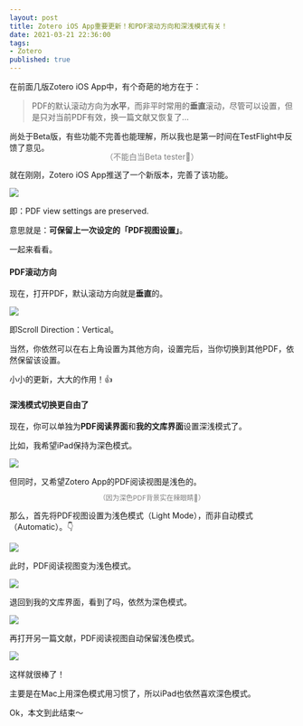 ```yaml
---
layout: post
title: Zotero iOS App重要更新！和PDF滚动方向和深浅模式有关！
date: 2021-03-21 22:36:00
tags: 
- Zotero
published: true
---
```




在前面几版Zotero iOS App中，有个奇葩的地方在于：

> PDF的默认滚动方向为**水平**，而非平时常用的**垂直**滚动，尽管可以设置，但是只对当前PDF有效，换一篇文献又恢复了...

尚处于Beta版，有些功能不完善也能理解，所以我也是第一时间在TestFlight中反馈了意见。<span style="line-height:1;padding:0px 20px;font-size:14px;display:block;text-align:center;color:gray;">（不能白当Beta tester🌝）</span>

就在刚刚，Zotero iOS App推送了一个新版本，完善了该功能。

![](https://figurebed-iseex.oss-cn-hangzhou.aliyuncs.com/img/20210321143519.PNG)

即：PDF view settings are preserved.

意思就是：**可保留上一次设定的「PDF视图设置」**。

一起来看看。

#### PDF滚动方向

现在，打开PDF，默认滚动方向就是**垂直**的。

![](https://figurebed-iseex.oss-cn-hangzhou.aliyuncs.com/img/20210321143902.PNG)

即Scroll Direction：Vertical。

当然，你依然可以在右上角设置为其他方向，设置完后，当你切换到其他PDF，依然保留该设置。

小小的更新，大大的作用！👍

#### 深浅模式切换更自由了

现在，你可以单独为**PDF阅读界面**和**我的文库界面**设置深浅模式了。

比如，我希望iPad保持为深色模式。

![](https://figurebed-iseex.oss-cn-hangzhou.aliyuncs.com/img/20210321144441.PNG)

但同时，又希望Zotero App的PDF阅读视图是浅色的。

<span style="line-height:1;padding:0px 20px;font-size:12px;display:block;text-align:center;color:gray;">（因为深色PDF背景实在辣眼睛🌝）</span>

那么，首先将PDF视图设置为浅色模式（Light Mode），而非自动模式（Automatic）。👇

![](https://figurebed-iseex.oss-cn-hangzhou.aliyuncs.com/img/20210321144900.PNG)

此时，PDF阅读视图变为浅色模式。

![](https://figurebed-iseex.oss-cn-hangzhou.aliyuncs.com/img/20210321145146.PNG)

退回到我的文库界面，看到了吗，依然为深色模式。

![](https://figurebed-iseex.oss-cn-hangzhou.aliyuncs.com/img/20210321145211.PNG)

再打开另一篇文献，PDF阅读视图自动保留浅色模式。

![](https://figurebed-iseex.oss-cn-hangzhou.aliyuncs.com/img/20210321145307.PNG)

这样就很棒了！

主要是在Mac上用深色模式用习惯了，所以iPad也依然喜欢深色模式。

Ok，本文到此结束～